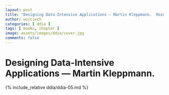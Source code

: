 ```yaml
---
layout: post
title: "Designing Data-Intensive Applications — Martin Kleppmann.  Rozdział #5: Replication"
author: wojciech
categories: [ ddia ]
tags: [ books, chapter ]
image: assets/images/ddia/cover.jpg
comments: false
---
```


# Designing Data-Intensive Applications — Martin Kleppmann.

{% include_relative ddia/ddia-05.md %}
